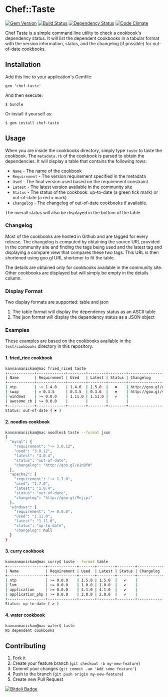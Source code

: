 # Chef::Taste

[![Gem Version](https://badge.fury.io/rb/chef-taste.png)](http://badge.fury.io/rb/chef-taste)
[![Build Status](https://travis-ci.org/arangamani/chef-taste.png?branch=master)](https://travis-ci.org/arangamani/chef-taste)
[![Dependency Status](https://gemnasium.com/arangamani/chef-taste.png)](https://gemnasium.com/arangamani/chef-taste)
[![Code Climate](https://codeclimate.com/github/arangamani/chef-taste.png)](https://codeclimate.com/github/arangamani/chef-taste)

Chef Taste is a simple command line utility to check a cookbook's dependency status.
It will list the dependent cookbooks in a tabular format with the version information,
status, and the changelog (if possible) for out-of-date cookbooks.

## Installation

Add this line to your application's Gemfile:

    gem 'chef-taste'

And then execute:

    $ bundle

Or install it yourself as:

    $ gem install chef-taste

## Usage

When you are inside the cookbooks directory, simply type `taste` to taste the cookbook.
The `metadata.rb` of the cookbook is parsed to obtain the dependencies. It will display
a table that contains the following rows:

* `Name` - The name of the cookbook
* `Requirement` - The version requirement specified in the metadata
* `Used` - The final version used based on the requirement constraint
* `Latest` - The latest version available in the community site
* `Status` - The status of the cookbook: up-to-date (a green tick mark) or out-of-date (a red x mark)
* `Changelog` - The changelog of out-of-date cookbooks if available.

The overall status will also be displayed in the bottom of the table.

### Changelog
Most of the cookbooks are hosted in Github and are tagged for every release.
The changelog is computed by obtaining the source URL provided in the community site and
finding the tags being used and the latest tag and displaying a compare view that
compares these two tags. This URL is then shortened using goo.gl URL shortener to fit the table.

The details are obtained only for cookbooks available in the community site. Other cookbooks are
displayed but will simply be empty in the details column.

### Display Format

Two display formats are supported: table and json

1. The table format will display the dependency status as an ASCII table
2. The json format will display the dependency status as a JSON object

### Examples

These examples are based on the cookbooks available in the `test/cookbooks` directory
in this repository.

#### 1. fried_rice cookbook

```bash
kannanmanickam@mac fried_rice$ taste
+------------+-------------+--------+--------+--------+----------------------+
| Name       | Requirement | Used   | Latest | Status | Changelog            |
+------------+-------------+--------+--------+--------+----------------------+
| ntp        | ~> 1.4.0    | 1.4.0  | 1.5.0  |   ✖    | http://goo.gl/qsfgwA |
| swap       | = 0.3.5     | 0.3.5  | 0.3.6  |   ✖    | http://goo.gl/vZtUQJ |
| windows    | >= 0.0.0    | 1.11.0 | 1.11.0 |   ✔    |                      |
| awesome_cb | >= 0.0.0    |        |        |        |                      |
+------------+-------------+--------+--------+--------+----------------------+
Status: out-of-date ( ✖ )
```

#### 2. noodles cookbook

```bash
kannanmanickam@mac noodles$ taste --format json
{
  "mysql": {
    "requirement": "~> 3.0.12",
    "used": "3.0.12",
    "latest": "4.0.4",
    "status": "out-of-date",
    "changelog": "http://goo.gl/e1nBfW"
  },
  "apache2": {
    "requirement": "~> 1.7.0",
    "used": "1.7.0",
    "latest": "1.8.4",
    "status": "out-of-date",
    "changelog": "http://goo.gl/9ejcpi"
  },
  "windows": {
    "requirement": ">= 0.0.0",
    "used": "1.11.0",
    "latest": "1.11.0",
    "status": "up-to-date",
    "changelog": null
  }
}
```

#### 3. curry cookbook

```bash
kannanmanickam@mac curry$ taste --format table
+-----------------+-------------+-------+--------+--------+-----------+
| Name            | Requirement | Used  | Latest | Status | Changelog |
+-----------------+-------------+-------+--------+--------+-----------+
| ntp             | >= 0.0.0    | 1.5.0 | 1.5.0  |   ✔    |           |
| lvm             | >= 0.0.0    | 1.0.0 | 1.0.0  |   ✔    |           |
| application     | >= 0.0.0    | 4.1.0 | 4.1.0  |   ✔    |           |
| application_php | >= 0.0.0    | 2.0.0 | 2.0.0  |   ✔    |           |
+-----------------+-------------+-------+--------+--------+-----------+
Status: up-to-date ( ✔ )
```

#### 4. water cookbook

```bash
kannanmanickam@mac water$ taste
No dependent cookbooks
```


## Contributing

1. Fork it
2. Create your feature branch (`git checkout -b my-new-feature`)
3. Commit your changes (`git commit -am 'Add some feature'`)
4. Push to the branch (`git push origin my-new-feature`)
5. Create new Pull Request


[![Bitdeli Badge](https://d2weczhvl823v0.cloudfront.net/arangamani/chef-taste/trend.png)](https://bitdeli.com/free "Bitdeli Badge")

